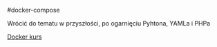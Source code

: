 #docker-compose

Wrócić do tematu w przyszłości, po ogarnięciu Pyhtona, YAMLa i PHPa

[Docker kurs](https://www.youtube.com/watch?v=sa8W1U8RgCY&list=PLj-pbEqbjo6ABYxLDCKqvo3e0flutpbCy&index=10)
